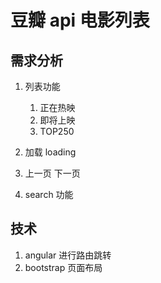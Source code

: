 # 豆瓣 api 电影列表

## 需求分析

1. 列表功能
	1. 正在热映
	2. 即将上映
	3. TOP250

2. 加载 loading

3. 上一页 下一页

4. search 功能

## 技术
1. angular 进行路由跳转
2. bootstrap 页面布局